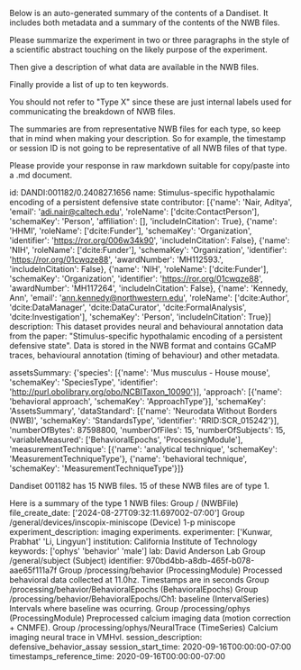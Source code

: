 
Below is an auto-generated summary of the contents of a Dandiset. It includes both metadata and a summary of the contents of the NWB files.

Please summarize the experiment in two or three paragraphs in the style of a scientific abstract touching on the likely purpose of the experiment.

Then give a description of what data are available in the NWB files.

Finally provide a list of up to ten keywords.

You should not refer to "Type X" since these are just internal labels used for communicating the breakdown of NWB files.

The summaries are from representative NWB files for each type, so keep that in mind when making your description. So for example, the timestamp or session ID is not going to be representative of all NWB files of that type.

Please provide your response in raw markdown suitable for copy/paste into a .md document.


id: DANDI:001182/0.240827.1656
name: Stimulus-specific hypothalamic encoding of a persistent defensive state
contributor: [{'name': 'Nair, Aditya', 'email': 'adi.nair@caltech.edu', 'roleName': ['dcite:ContactPerson'], 'schemaKey': 'Person', 'affiliation': [], 'includeInCitation': True}, {'name': 'HHMI', 'roleName': ['dcite:Funder'], 'schemaKey': 'Organization', 'identifier': 'https://ror.org/006w34k90', 'includeInCitation': False}, {'name': 'NIH', 'roleName': ['dcite:Funder'], 'schemaKey': 'Organization', 'identifier': 'https://ror.org/01cwqze88', 'awardNumber': 'MH112593.', 'includeInCitation': False}, {'name': 'NIH', 'roleName': ['dcite:Funder'], 'schemaKey': 'Organization', 'identifier': 'https://ror.org/01cwqze88', 'awardNumber': 'MH117264', 'includeInCitation': False}, {'name': 'Kennedy, Ann', 'email': 'ann.kennedy@northwestern.edu', 'roleName': ['dcite:Author', 'dcite:DataManager', 'dcite:DataCurator', 'dcite:FormalAnalysis', 'dcite:Investigation'], 'schemaKey': 'Person', 'includeInCitation': True}]
description: This dataset provides neural and behavioural annotation data from the paper: "Stimulus-specific hypothalamic encoding of a persistent defensive state". Data is stored in the NWB format and contains GCaMP traces, behavioural annotation (timing of behaviour) and other metadata.


assetsSummary: {'species': [{'name': 'Mus musculus - House mouse', 'schemaKey': 'SpeciesType', 'identifier': 'http://purl.obolibrary.org/obo/NCBITaxon_10090'}], 'approach': [{'name': 'behavioral approach', 'schemaKey': 'ApproachType'}], 'schemaKey': 'AssetsSummary', 'dataStandard': [{'name': 'Neurodata Without Borders (NWB)', 'schemaKey': 'StandardsType', 'identifier': 'RRID:SCR_015242'}], 'numberOfBytes': 87598800, 'numberOfFiles': 15, 'numberOfSubjects': 15, 'variableMeasured': ['BehavioralEpochs', 'ProcessingModule'], 'measurementTechnique': [{'name': 'analytical technique', 'schemaKey': 'MeasurementTechniqueType'}, {'name': 'behavioral technique', 'schemaKey': 'MeasurementTechniqueType'}]}

Dandiset 001182 has 15 NWB files.
15 of these NWB files are of type 1.


Here is a summary of the type 1 NWB files:
  Group / (NWBFile) 
  file_create_date: ['2024-08-27T09:32:11.697002-07:00']
  Group /general/devices/inscopix-miniscope (Device) 1-p miniscope
  experiment_description: imaging experiments.
  experimenter: ['Kunwar, Prabhat' 'Li, Lingyun']
  institution: California Institute of Technology
  keywords: ['ophys' 'behavior' 'male']
  lab: David Anderson Lab
  Group /general/subject (Subject) 
  identifier: 970bd4bb-a8db-465f-b078-aae65f111a7f
  Group /processing/behavior (ProcessingModule) Processed behavioral data collected at 11.0hz. Timestamps are in seconds
  Group /processing/behavior/BehavioralEpochs (BehavioralEpochs) 
  Group /processing/behavior/BehavioralEpochs/Ch1: baseline (IntervalSeries) Intervals where baseline was ocurring.
  Group /processing/ophys (ProcessingModule) Preprocessed calcium imaging data (motion correction + CNMFE).
  Group /processing/ophys/NeuralTrace (TimeSeries) Calcium imaging neural trace in VMHvl.
  session_description: defensive_behavior_assay
  session_start_time: 2020-09-16T00:00:00-07:00
  timestamps_reference_time: 2020-09-16T00:00:00-07:00
